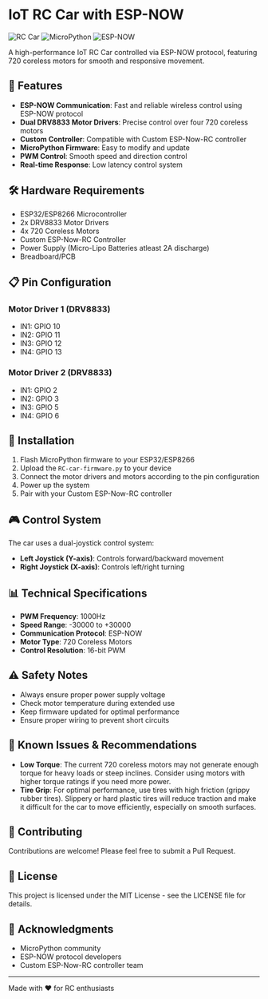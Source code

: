 # IoT RC Car with ESP-NOW

![RC Car](https://img.shields.io/badge/Project-RC%20Car-blue)
![MicroPython](https://img.shields.io/badge/MicroPython-FFD43B?style=flat&logo=python&logoColor=blue)
![ESP-NOW](https://img.shields.io/badge/ESP--NOW-FF0000?style=flat&logo=espressif&logoColor=white)

A high-performance IoT RC Car controlled via ESP-NOW protocol, featuring 720 coreless motors for smooth and responsive movement.

## 🚀 Features

- **ESP-NOW Communication**: Fast and reliable wireless control using ESP-NOW protocol
- **Dual DRV8833 Motor Drivers**: Precise control over four 720 coreless motors
- **Custom Controller**: Compatible with Custom ESP-Now-RC controller
- **MicroPython Firmware**: Easy to modify and update
- **PWM Control**: Smooth speed and direction control
- **Real-time Response**: Low latency control system

## 🛠️ Hardware Requirements

- ESP32/ESP8266 Microcontroller
- 2x DRV8833 Motor Drivers
- 4x 720 Coreless Motors
- Custom ESP-Now-RC Controller
- Power Supply (Micro-Lipo Batteries atleast 2A discharge)
- Breadboard/PCB

## 📋 Pin Configuration

### Motor Driver 1 (DRV8833)
- IN1: GPIO 10
- IN2: GPIO 11
- IN3: GPIO 12
- IN4: GPIO 13

### Motor Driver 2 (DRV8833)
- IN1: GPIO 2
- IN2: GPIO 3
- IN3: GPIO 5
- IN4: GPIO 6

## 🔧 Installation

1. Flash MicroPython firmware to your ESP32/ESP8266
2. Upload the `RC-car-firmware.py` to your device
3. Connect the motor drivers and motors according to the pin configuration
4. Power up the system
5. Pair with your Custom ESP-Now-RC controller

## 🎮 Control System

The car uses a dual-joystick control system:
- **Left Joystick (Y-axis)**: Controls forward/backward movement
- **Right Joystick (X-axis)**: Controls left/right turning

## 📊 Technical Specifications

- **PWM Frequency**: 1000Hz
- **Speed Range**: -30000 to +30000
- **Communication Protocol**: ESP-NOW
- **Motor Type**: 720 Coreless Motors
- **Control Resolution**: 16-bit PWM

## ⚠️ Safety Notes

- Always ensure proper power supply voltage
- Check motor temperature during extended use
- Keep firmware updated for optimal performance
- Ensure proper wiring to prevent short circuits

## 🛑 Known Issues & Recommendations

- **Low Torque**: The current 720 coreless motors may not generate enough torque for heavy loads or steep inclines. Consider using motors with higher torque ratings if you need more power.
- **Tire Grip**: For optimal performance, use tires with high friction (grippy rubber tires). Slippery or hard plastic tires will reduce traction and make it difficult for the car to move efficiently, especially on smooth surfaces.

## 🤝 Contributing

Contributions are welcome! Please feel free to submit a Pull Request.

## 📝 License

This project is licensed under the MIT License - see the LICENSE file for details.

## 🙏 Acknowledgments

- MicroPython community
- ESP-NOW protocol developers
- Custom ESP-Now-RC controller team

---

Made with ❤️ for RC enthusiasts